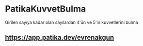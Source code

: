 # PatikaKuvvetBulma
Girilen sayıya kadar olan sayılardan 4'ün ve 5'in kuvvetlerini bulma

## https://app.patika.dev/evrenakgun
